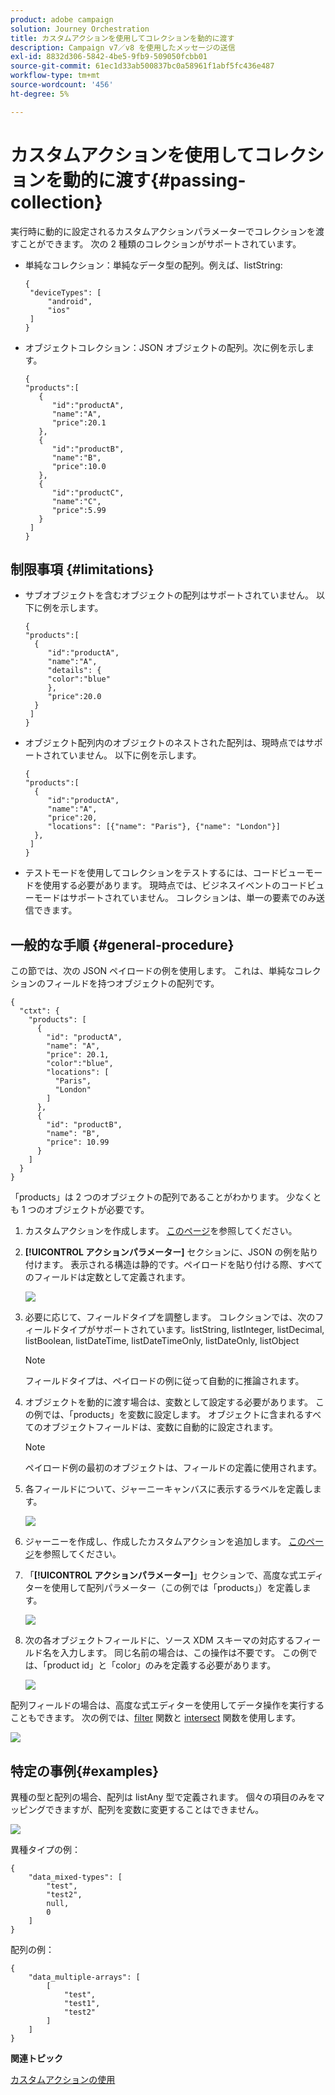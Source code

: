 ```yaml
---
product: adobe campaign
solution: Journey Orchestration
title: カスタムアクションを使用してコレクションを動的に渡す
description: Campaign v7／v8 を使用したメッセージの送信
exl-id: 8832d306-5842-4be5-9fb9-509050fcbb01
source-git-commit: 61ec1d33ab500837bc0a58961f1abf5fc436e487
workflow-type: tm+mt
source-wordcount: '456'
ht-degree: 5%

---
```



# カスタムアクションを使用してコレクションを動的に渡す{#passing-collection}

実行時に動的に設定されるカスタムアクションパラメーターでコレクションを渡すことができます。 次の 2 種類のコレクションがサポートされています。

* 単純なコレクション：単純なデータ型の配列。例えば、listString:

   ```
   {
    "deviceTypes": [
        "android",
        "ios"
    ]
   }
   ```

* オブジェクトコレクション：JSON オブジェクトの配列。次に例を示します。

   ```
   {
   "products":[
      {
         "id":"productA",
         "name":"A",
         "price":20.1
      },
      {
         "id":"productB",
         "name":"B",
         "price":10.0
      },
      {
         "id":"productC",
         "name":"C",
         "price":5.99
      }
    ]
   }
   ```

## 制限事項 {#limitations}

* サブオブジェクトを含むオブジェクトの配列はサポートされていません。 以下に例を示します。

   ```
   {
   "products":[
     {
        "id":"productA",
        "name":"A",
        "details": {
        "color":"blue"
        },
        "price":20.0
     }
    ]
   }
   ```

* オブジェクト配列内のオブジェクトのネストされた配列は、現時点ではサポートされていません。 以下に例を示します。

   ```
   {
   "products":[
     {
        "id":"productA",
        "name":"A",
        "price":20,
        "locations": [{"name": "Paris"}, {"name": "London"}]
     },
    ]
   }
   ```
* テストモードを使用してコレクションをテストするには、コードビューモードを使用する必要があります。 現時点では、ビジネスイベントのコードビューモードはサポートされていません。 コレクションは、単一の要素でのみ送信できます。

## 一般的な手順 {#general-procedure}

この節では、次の JSON ペイロードの例を使用します。 これは、単純なコレクションのフィールドを持つオブジェクトの配列です。

```
{
  "ctxt": {
    "products": [
      {
        "id": "productA",
        "name": "A",
        "price": 20.1,
        "color":"blue",
        "locations": [
          "Paris",
          "London"
        ]
      },
      {
        "id": "productB",
        "name": "B",
        "price": 10.99
      }
    ]
  }
}
```

「products」は 2 つのオブジェクトの配列であることがわかります。 少なくとも 1 つのオブジェクトが必要です。

1. カスタムアクションを作成します。 [このページ](../action/about-custom-action-configuration.md)を参照してください。

1. **[!UICONTROL アクションパラメーター]** セクションに、JSON の例を貼り付けます。 表示される構造は静的です。ペイロードを貼り付ける際、すべてのフィールドは定数として定義されます。

   ![](../assets/uc-collection-1.png)

1. 必要に応じて、フィールドタイプを調整します。 コレクションでは、次のフィールドタイプがサポートされています。listString, listInteger, listDecimal, listBoolean, listDateTime, listDateTimeOnly, listDateOnly, listObject

   >[!NOTE]
   >
   >フィールドタイプは、ペイロードの例に従って自動的に推論されます。

1. オブジェクトを動的に渡す場合は、変数として設定する必要があります。 この例では、「products」を変数に設定します。 オブジェクトに含まれるすべてのオブジェクトフィールドは、変数に自動的に設定されます。

   >[!NOTE]
   >
   >ペイロード例の最初のオブジェクトは、フィールドの定義に使用されます。

1. 各フィールドについて、ジャーニーキャンバスに表示するラベルを定義します。

   ![](../assets/uc-collection-2.png)

1. ジャーニーを作成し、作成したカスタムアクションを追加します。 [このページ](../building-journeys/using-custom-actions.md)を参照してください。

1. 「**[!UICONTROL アクションパラメーター]**」セクションで、高度な式エディターを使用して配列パラメーター（この例では「products」）を定義します。

   ![](../assets/uc-collection-3.png)

1. 次の各オブジェクトフィールドに、ソース XDM スキーマの対応するフィールド名を入力します。 同じ名前の場合は、この操作は不要です。 この例では、「product id」と「color」のみを定義する必要があります。

   ![](../assets/uc-collection-4.png)

配列フィールドの場合は、高度な式エディターを使用してデータ操作を実行することもできます。 次の例では、[filter](https://experienceleague.adobe.com/docs/journeys/using/building-advanced-conditions-journeys/main-functions-journey/list/functionfilter.html) 関数と [intersect](https://experienceleague.adobe.com/docs/journeys/using/building-advanced-conditions-journeys/main-functions-journey/list/functionintersect.html) 関数を使用します。

![](../assets/uc-collection-5.png)

## 特定の事例{#examples}

異種の型と配列の場合、配列は listAny 型で定義されます。 個々の項目のみをマッピングできますが、配列を変数に変更することはできません。

![](../assets/uc-collection-heterogeneous.png)

異種タイプの例：

```
{
    "data_mixed-types": [
        "test",
        "test2",
        null,
        0
    ]
}
```

配列の例：

```
{
    "data_multiple-arrays": [
        [
            "test",
            "test1",
            "test2"
        ]
    ]
}
```

**関連トピック**

[カスタムアクションの使用](../building-journeys/using-custom-actions.md)
